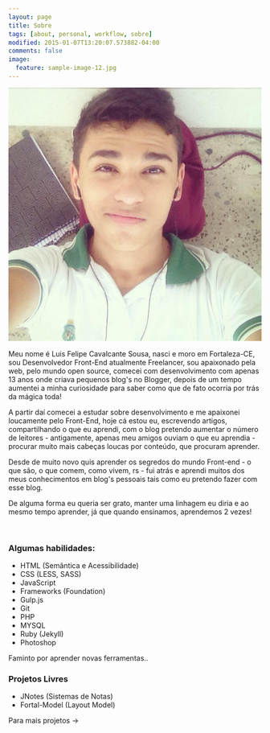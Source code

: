 ```yaml
---
layout: page
title: Sobre
tags: [about, personal, workflow, sobre]
modified: 2015-01-07T13:20:07.573882-04:00
comments: false
image:
  feature: sample-image-12.jpg
---
```

![img](/images/bio-photo.jpg)

Meu nome é Luis Felipe Cavalcante Sousa, nasci e moro em Fortaleza-CE, sou Desenvolvedor Front-End atualmente Freelancer, sou apaixonado pela web, pelo mundo open source, comecei com desenvolvimento com apenas 13 anos onde criava pequenos blog's no Blogger, depois de um tempo aumentei a minha curiosidade para saber como que de fato ocorria por trás da mágica toda!

A partir daí comecei a estudar sobre desenvolvimento e me apaixonei loucamente pelo Front-End, hoje cá estou eu, escrevendo artigos, compartilhando o que eu aprendi, com o blog pretendo aumentar o número de leitores - antigamente, apenas meu amigos ouviam o que eu aprendia - procurar muito mais cabeças loucas por conteúdo, que procuram aprender. 

Desde de muito novo quis aprender os segredos do mundo Front-end - o que são, o que comem, como vivem, rs - fui atrás e aprendi muitos dos meus conhecimentos em blog's pessoais tais como eu pretendo fazer com esse blog.

De alguma forma eu queria ser grato, manter uma linhagem eu diria e ao mesmo tempo aprender, já que quando ensinamos, aprendemos 2 vezes! 

<br />

### Algumas habilidades: 

* HTML (Semântica e Acessibilidade)
* CSS (LESS, SASS)
* JavaScript
* Frameworks (Foundation)
* Gulp.js
* Git
* PHP
* MYSQL
* Ruby (Jekyll)
* Photoshop

Faminto por aprender novas ferramentas.. 

### Projetos Livres 

* JNotes (Sistemas de Notas) 
* Fortal-Model (Layout Model)

Para mais projetos -><a href="http://github.com/felipesousa" class="author-social" target="_blank"><i class="fa fa-fw fa-github"></i></a>

